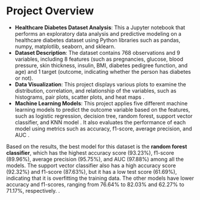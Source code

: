 # Project Overview



- **Healthcare Diabetes Dataset Analysis**: This a  Jupyter notebook that performs an exploratory data analysis and predictive modeling on a healthcare diabetes dataset using Python libraries such as pandas, numpy, matplotlib, seaborn, and sklearn.
- **Dataset Description**: The dataset contains 768 observations and 9 variables, including 8 features (such as pregnancies, glucose, blood pressure, skin thickness, insulin, BMI, diabetes pedigree function, and age) and 1 target (outcome, indicating whether the person has diabetes or not).
- **Data Visualization**: This project displays various plots to examine the distribution, correlation, and relationship of the variables, such as histograms, pair plots, scatter plots, and heat maps   .
- **Machine Learning Models**: This project applies five different machine learning models to predict the outcome variable based on the features, such as logistic regression, decision tree, random forest, support vector classifier, and KNN model    . It also evaluates the performance of each model using metrics such as accuracy, f1-score, average precision, and AUC    .

Based on the results, the best model for this dataset is the **random forest classifier**, which has the highest accuracy score (93.23%), f1-score (89.96%), average precision (95.75%), and AUC (97.88%) among all the models. The support vector classifier also has a high accuracy score (92.32%) and f1-score (87.63%), but it has a low test score (61.69%), indicating that it is overfitting the training data. The other models have lower accuracy and f1-scores, ranging from 76.64% to 82.03% and 62.27% to 71.17%, respectively.   .
